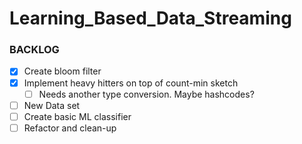 # Learning_Based_Data_Streaming


### BACKLOG




- [X] Create bloom filter
- [X] Implement heavy hitters on top of count-min sketch
  - [ ] Needs another type conversion. Maybe hashcodes?
- [ ] New Data set
- [ ] Create basic ML classifier
- [ ] Refactor and clean-up